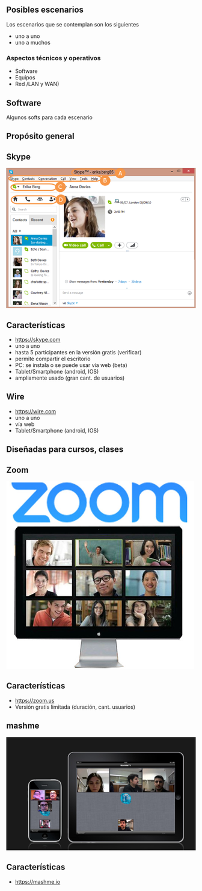 ## Posibles escenarios

Los escenarios que se contemplan son los siguientes

- uno a uno
- uno a muchos

### Aspectos técnicos y operativos

- Software
- Equipos
- Red /LAN y WAN)

## Software

Algunos softs para cada escenario

## Propósito general

## Skype

![skype](img/skype.png "Skype")

## Características

- https://skype.com
- uno a uno
- hasta 5 participantes en la versión gratis (verificar)
- permite compartir el escritorio
- PC: se instala o se puede usar vía web (beta)
- Tablet/Smartphone (android, IOS)
- ampliamente usado (gran cant. de usuarios)

## Wire

- https://wire.com
- uno a uno
- vía web
- Tablet/Smartphone (android, IOS)

## Diseñadas para cursos, clases

## Zoom

![Zoom](img/zoom.jpg "Zoom")

## Características

- https://zoom.us
- Versión gratis limitada (duración, cant. usuarios)

## mashme

![Mashme](img/mashme.jpg "Mashme")

## Características

- https://mashme.io
